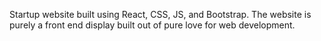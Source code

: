Startup website built using React, CSS, JS, and Bootstrap.  The website is purely a front end display built out of pure love for web development.